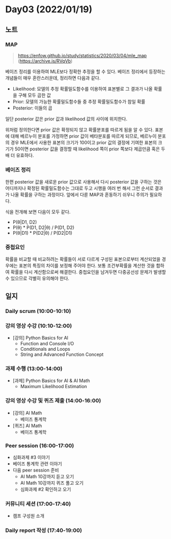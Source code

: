 # Day03 (2022/01/19)

## 노트

### MAP

> https://enfow.github.io/study/statistics/2020/03/04/mle_map <br>
> (https://archive.is/RVqVb)

베이즈 정리를 이용하여 MLE보다 정확한 추정을 할 수 있다. 베이즈 정리에서 등장하는 개념들이 매우 혼란스러운데, 정리하면 다음과 같다.

  * Likelihood: 모델의 추정 확률밀도함수를 이용하여 표본별로 그 결과가 나올 확률을 구해 모두 곱한 값
  * Prior: 모델의 가능한 확률밀도함수들 중 추정 확률밀도함수가 참일 확률
  * Posterior: 이들의 곱

일단 posterior 값은 prior 값과 likelihood 값의 사이에 위치한다.

위처럼 정의한다면 prior 값은 확정되지 않고 확률분포를 따르게 됨을 알 수 있다. 표본에 대해 베르누이 분포를 가정하면 prior 값이 베타분포를 따르게 되므로, 베르누이 분포의 경우 MLE에서 사용한 표본의 크기가 100이고 prior 값의 결정에 기여한 표본의 크기가 50이면 posterior 값을 결정할 때 likelihood 쪽이 prior 쪽보다 제곱만큼 혹은 두 배 더 유효하다.

### 베이즈 정리

한편 posterior 값을 새로운 prior 값으로 사용해서 다시 posterior 값을 구하는 것은 어디까지나 확정된 확률밀도함수는 그대로 두고 시행을 여러 번 해서 그런 순서로 결과가 나올 확률을 구하는 과정이다. 앞에서 다룬 MAP과 혼동하기 쉬우니 주의가 필요하다.

식을 전개해 보면 다음이 모두 같다.

  * P(θ|D1, D2)
  * P(θ) * P(D1, D2|θ) / P(D1, D2)
  * P(θ|D1) * P(D2|θ) / P(D2|D1)

### 중첩요인

확률을 비교할 때 비교하려는 확률들이 서로 다르게 구성된 표본으로부터 계산되었을 경우에는 표본의 특징의 차이를 보정해 주어야 한다. 보통 조건부확률을 계산한 것을 합하여 확률을 다시 계산함으로써 해결한다. 중첩요인을 남겨두면 다중공선성 문제가 발생할 수 있으므로 각별히 유의해야 한다.

## 일지

### Daily scrum (10:00-10:10)

### 강의 영상 수강 (10:10-12:00)

  * [강의] Python Basics for AI
    * Function and Console I/O
    * Conditionals and Loops
    * String and Advanced Function Concept

### 과제 수행 (13:00-14:00)

  * [과제] Python Basics for AI & AI Math
    * Maximum Likelihood Estimation

### 강의 영상 수강 및 퀴즈 제출 (14:00-16:00)

  * [강의] AI Math
    * 베이즈 통계학
  * [퀴즈] AI Math
    * 베이즈 통계학

### Peer session (16:00-17:00)

  * 심화과제 #3 이야기
  * 베이즈 통계학 관련 이야기
  * 다음 peer session 준비
    * AI Math 10강까지 듣고 오기
    * AI Math 10강까지 퀴즈 풀고 오기
    * 심화과제 #2 확인하고 오기

### 커뮤니티 세션 (17:00-17:40)

  * 캠프 구성원 소개

### Daily report 작성 (17:40-19:00)
